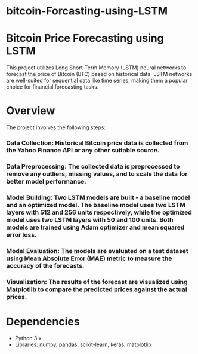 # bitcoin-Forcasting-using-LSTM

# Bitcoin Price Forecasting using LSTM
This project utilizes Long Short-Term Memory (LSTM) neural networks to forecast the price of Bitcoin (BTC) based on historical data. LSTM networks are well-suited for sequential data like time series, making them a popular choice for financial forecasting tasks.

# Overview
The project involves the following steps:

### Data Collection: Historical Bitcoin price data is collected from the Yahoo Finance API or any other suitable source.

### Data Preprocessing: The collected data is preprocessed to remove any outliers, missing values, and to scale the data for better model performance.

### Model Building: Two LSTM models are built - a baseline model and an optimized model. The baseline model uses two LSTM layers with 512 and 256 units respectively, while the optimized model uses two LSTM layers with 50 and 100 units. Both models are trained using Adam optimizer and mean squared error loss.

### Model Evaluation: The models are evaluated on a test dataset using Mean Absolute Error (MAE) metric to measure the accuracy of the forecasts.

### Visualization: The results of the forecast are visualized using Matplotlib to compare the predicted prices against the actual prices.

# Dependencies
- Python 3.x
- Libraries: numpy, pandas, scikit-learn, keras, matplotlib
